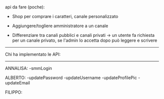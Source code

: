 api da fare (poche):

- Shop per comprare i caratteri, canale personalizzato

- Aggiungere/togliere amministratore a un canale

- Differenziare tra canali pubblici e canali privati -> un utente fa richiesta per un canale privato, se l'admin lo accetta dopo può leggere e scrivere

---

Chi ha implementato le API:

---

ANNALISA:
-smmLogin

ALBERTO:
-updatePassword
-updateUsername
-updateProfilePic
-updateEmail

FILIPPO:
